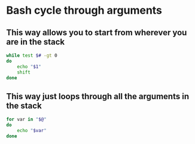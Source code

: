 # Bash cycle through arguments

## This way allows you to start from wherever you are in the stack

```bash
while test $# -gt 0
do
    echo "$1"
    shift
done
```

## This way just loops through all the arguments in the stack

```bash
for var in "$@"
do
    echo "$var"
done
```
